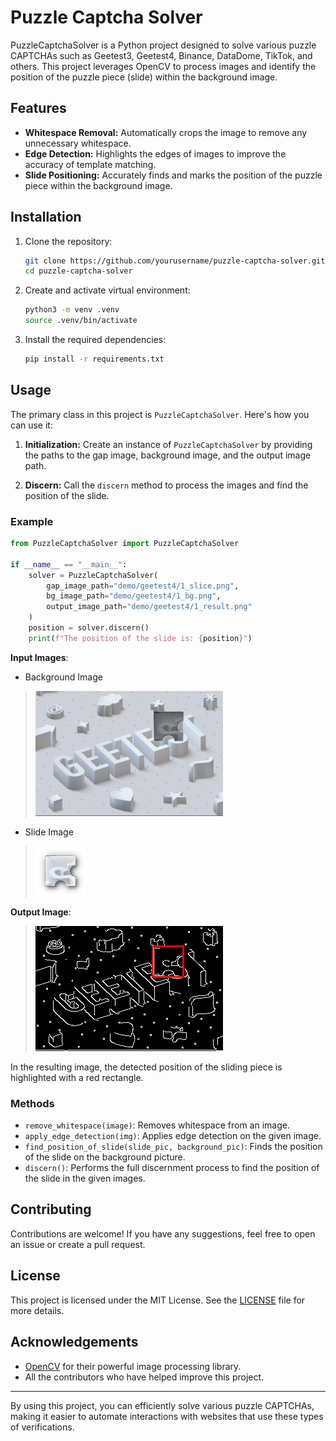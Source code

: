 # Puzzle Captcha Solver

PuzzleCaptchaSolver is a Python project designed to solve various puzzle CAPTCHAs such as Geetest3, Geetest4, Binance, DataDome, TikTok, and others. This project leverages OpenCV to process images and identify the position of the puzzle piece (slide) within the background image.

## Features

- **Whitespace Removal:** Automatically crops the image to remove any unnecessary whitespace.
- **Edge Detection:** Highlights the edges of images to improve the accuracy of template matching.
- **Slide Positioning:** Accurately finds and marks the position of the puzzle piece within the background image.

## Installation

1. Clone the repository:
   ```sh
   git clone https://github.com/yourusername/puzzle-captcha-solver.git
   cd puzzle-captcha-solver
   ```
2. Create and activate virtual environment:
   ```sh
   python3 -m venv .venv
   source .venv/bin/activate
   ```
3. Install the required dependencies:
   ```sh
   pip install -r requirements.txt
   ```


## Usage

The primary class in this project is `PuzzleCaptchaSolver`. Here's how you can use it:

1. **Initialization:** Create an instance of `PuzzleCaptchaSolver` by providing the paths to the gap image, background image, and the output image path.

2. **Discern:** Call the `discern` method to process the images and find the position of the slide.

### Example

```python
from PuzzleCaptchaSolver import PuzzleCaptchaSolver

if __name__ == "__main__":
    solver = PuzzleCaptchaSolver(
        gap_image_path="demo/geetest4/1_slice.png",
        bg_image_path="demo/geetest4/1_bg.png",
        output_image_path="demo/geetest4/1_result.png"
    )
    position = solver.discern()
    print(f"The position of the slide is: {position}")
```

**Input Images**:
- Background Image
> ![Background Image](demo/geetest4/1_bg.png)
- Slide Image
>![Slide Image](demo/geetest4/1_slice.png)

**Output Image**:
> ![Result Image](demo/geetest4/1_result.png)

In the resulting image, the detected position of the sliding piece is highlighted with a red rectangle.


### Methods

- `remove_whitespace(image)`: Removes whitespace from an image.
- `apply_edge_detection(img)`: Applies edge detection on the given image.
- `find_position_of_slide(slide_pic, background_pic)`: Finds the position of the slide on the background picture.
- `discern()`: Performs the full discernment process to find the position of the slide in the given images.

## Contributing

Contributions are welcome! If you have any suggestions, feel free to open an issue or create a pull request.

## License

This project is licensed under the MIT License. See the [LICENSE](LICENSE) file for more details.

## Acknowledgements

- [OpenCV](https://opencv.org/) for their powerful image processing library.
- All the contributors who have helped improve this project.

---

By using this project, you can efficiently solve various puzzle CAPTCHAs, making it easier to automate interactions with websites that use these types of verifications.
